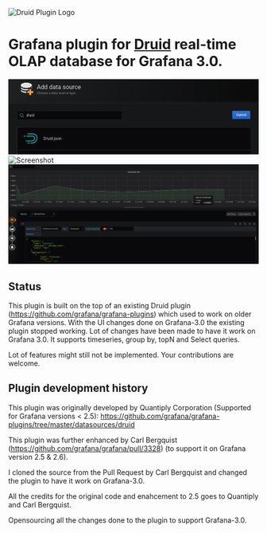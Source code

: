 ![Druid Plugin Logo](https://raw.githubusercontent.com/grafana-druid-plugin/druidplugin/master/img/druid_logo.png)

# Grafana plugin for [Druid](http://druid.io/) real-time OLAP database for Grafana 3.0.

![Screenshot](https://raw.githubusercontent.com/grafana-druid-plugin/druidplugin/master/img/AddDataSource.png)
![Screenshot](https://raw.githubusercontent.com/grafana-druid-plugin/druidplugin/master/img/ListDataSource.png)
![Screenshot](https://raw.githubusercontent.com/grafana-druid-plugin/druidplugin/master/img/DruidPanel.png)

## Status

This plugin is built on the top of an existing Druid plugin (https://github.com/grafana/grafana-plugins)  which used to work on older Grafana versions. With the UI changes done on Grafana-3.0 the existing plugin stopped working. Lot of changes have been made to have it work on Grafana 3.0. It supports timeseries, group by, topN and Select queries.

Lot of features might still not be implemented. Your contributions are welcome.

## Plugin development history

This plugin was originally developed by Quantiply Corporation (Supported for Grafana versions < 2.5): https://github.com/grafana/grafana-plugins/tree/master/datasources/druid

This plugin was further enhanced by Carl Bergquist (https://github.com/grafana/grafana/pull/3328) (to support it on Grafana version 2.5 & 2.6).

I cloned the source from the Pull Request by Carl Bergquist and changed the plugin to have it work on Grafana-3.0.

All the credits for the original code and enahcement to 2.5 goes to Quantiply and Carl Bergquist. 

Opensourcing all the changes done to the plugin to support Grafana-3.0.
